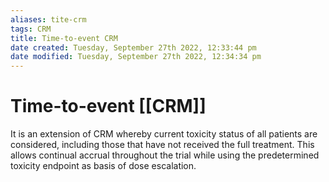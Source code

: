 ```yaml
---
aliases: tite-crm
tags: CRM 
title: Time-to-event CRM
date created: Tuesday, September 27th 2022, 12:33:44 pm
date modified: Tuesday, September 27th 2022, 12:34:34 pm
---
```

# Time-to-event [[CRM]]
It is an extension of CRM whereby current toxicity status of all patients are considered, including those that have not received the full treatment. This allows continual accrual throughout the trial while using the predetermined toxicity endpoint as basis of dose escalation.

